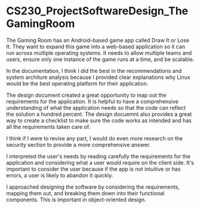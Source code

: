 # CS230_ProjectSoftwareDesign_TheGamingRoom

The Gaming Room has an Android-based game app called Draw It or Lose It. They want to expand this game into a web-based application so it can run across multiple operating systems. It needs to allow multiple teams and users, ensure only one instance of the game runs at a time, and be scalable.

In the documentation, I think I did the best in the recommendations and system architure analysis because I provided clear explanations why Linux would be the best operating platform for their application. 

The design document created a great opportunity to map out the requirements for the application. It is helpful to have a comprehensive understanding of what the application needs so that the code can reflect the solution a hundred percent. The design docuemnt also provides a great way to create a checklist to make sure the code works as intended and has all the requirements taken care of.

I think if I were to revise any part, I would do even more research on the security section to provide a more comprehensive answer.

I interpreted the user's needs by reading carefully the requirements for the application and considering what a user would require on the client side. It's important to consider the user because if the app is not intuitive or has errors, a user is likely to abandon it quickly.

I approached designing the software by considering the requirements, mapping them out, and breaking them down into their functional components. This is important in object-oriented design.
